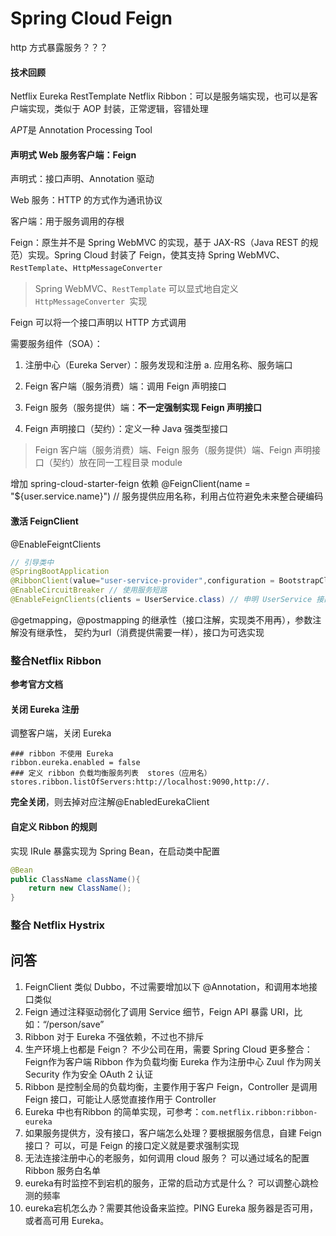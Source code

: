 # Spring Cloud Feign

http 方式暴露服务？？？

#### 技术回顾

Netflix Eureka
RestTemplate
Netflix Ribbon：可以是服务端实现，也可以是客户端实现，类似于 AOP 封装，正常逻辑，容错处理



*APT*是 Annotation Processing Tool

#### 声明式 Web 服务客户端：Feign

声明式：接口声明、Annotation 驱动

Web 服务：HTTP 的方式作为通讯协议

客户端：用于服务调用的存根

Feign：原生并不是 Spring WebMVC 的实现，基于 JAX-RS（Java REST 的规范）实现。Spring Cloud 封装了 Feign，使其支持 Spring WebMVC、`RestTemplate`、`HttpMessageConverter`

>Spring WebMVC、`RestTemplate` 可以显式地自定义 `HttpMessageConverter `实现


Feign 可以将一个接口声明以 HTTP 方式调用



需要服务组件（SOA）：

1. 注册中心（Eureka Server）：服务发现和注册
   a. 应用名称、服务端口

2. Feign 客户端（服务消费）端：调用 Feign 声明接口
3. Feign 服务（服务提供）端：**不一定强制实现 Feign 声明接口**
4. Feign 声明接口（契约）：定义一种 Java 强类型接口

> Feign 客户端（服务消费）端、Feign 服务（服务提供）端、Feign 声明接口（契约）放在同一工程目录 module



增加 spring-cloud-starter-feign 依赖
@FeignClient(name = "${user.service.name}") // 服务提供应用名称，利用占位符避免未来整合硬编码

####  激活 FeignClient

@EnableFeigntClients



```java
// 引导类中
@SpringBootApplication
@RibbonClient(value="user-service-provider",configuration = BootstrapClass.class) // 指定目标应用名称
@EnableCircuitBreaker // 使用服务短路
@EnableFeignClients(clients = UserService.class) // 申明 UserService 接口作为 Feign Client 调用
```



@getmapping，@postmapping 的继承性（接口注解，实现类不用再），参数注解没有继承性，
契约为url（消费提供需要一样），接口为可选实现

### 整合Netflix Ribbon

**参考官方文档**

#### 关闭 Eureka 注册

调整客户端，关闭 Eureka

```properties
### ribbon 不使用 Eureka
ribbon.eureka.enabled = false
### 定义 ribbon 负载均衡服务列表  stores（应用名）
stores.ribbon.listOfServers:http://localhost:9090,http://.

```

**完全关闭**，则去掉对应注解@EnabledEurekaClient



#### 自定义 Ribbon 的规则

实现 IRule
暴露实现为 Spring Bean，在启动类中配置

```java
@Bean
public ClassName className(){
    return new ClassName();
}
```



### 整合 Netflix Hystrix





## 问答

1. FeignClient 类似 Dubbo，不过需要增加以下 @Annotation，和调用本地接口类似
2. Feign 通过注释驱动弱化了调用 Service 细节，Feign API 暴露 URI，比如：“/person/save”
3. Ribbon 对于 Eureka 不强依赖，不过也不排斥
4. 生产环境上也都是 Feign？ 不少公司在用，需要 Spring Cloud 更多整合：
   Feign作为客户端
   Ribbon 作为负载均衡
   Eureka 作为注册中心
   Zuul 作为网关
   Security 作为安全 OAuth 2 认证
5. Ribbon 是控制全局的负载均衡，主要作用于客户 Feign，Controller 是调用  Feign 接口，可能让人感觉直接作用于 Controller
6. Eureka 中也有Ribbon 的简单实现，可参考：`com.netflix.ribbon:ribbon-eureka`
7. 如果服务提供方，没有接口，客户端怎么处理？要根据服务信息，自建 Feign接口？
   可以，可是 Feign 的接口定义就是要求强制实现
8. 无法连接注册中心的老服务，如何调用 cloud 服务？
   可以通过域名的配置 Ribbon 服务白名单
9. eureka有时监控不到宕机的服务，正常的启动方式是什么？
   可以调整心跳检测的频率
10. eureka宕机怎么办？需要其他设备来监控。PING Eureka 服务器是否可用，或者高可用 Eureka。